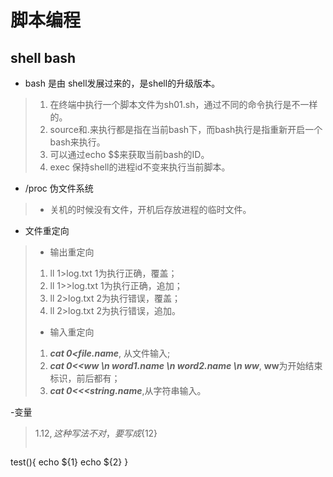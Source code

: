 # 脚本编程

## **shell bash**
- bash 是由 shell发展过来的，是shell的升级版本。
> 1. 在终端中执行一个脚本文件为sh01.sh，通过不同的命令执行是不一样的。   
> 1. source和.来执行都是指在当前bash下，而bash执行是指重新开启一个bash来执行。   
> 1. 可以通过echo $$来获取当前bash的ID。 
> 1. exec 保持shell的进程id不变来执行当前脚本。

- /proc 伪文件系统
> - 关机的时候没有文件，开机后存放进程的临时文件。

- 文件重定向
> - 输出重定向
> 1. ll 1>log.txt 1为执行正确，覆盖；
> 1. ll 1>>log.txt 1为执行正确，追加； 
> 1. ll 2>log.txt 2为执行错误，覆盖；
> 1. ll 2>log.txt 2为执行错误，追加。
> - 输入重定向
> 1. ***cat 0<file.name***, 从文件输入;
> 1. ***cat 0<<ww \n
        word1.name \n
        word2.name \n
        ww***, **ww**为开始结束标识，前后都有；
> 1. ***cat 0<<<string.name***,从字符串输入。

-变量
>1.$12,这种写法不对，要写成${12}
>```c
test(){
echo ${1}
echo ${2}
}
```
